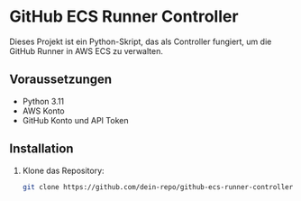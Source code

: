 # GitHub ECS Runner Controller

Dieses Projekt ist ein Python-Skript, das als Controller fungiert, um die GitHub Runner in AWS ECS zu verwalten.

## Voraussetzungen

- Python 3.11
- AWS Konto
- GitHub Konto und API Token

## Installation

1. Klone das Repository:
   ```sh
   git clone https://github.com/dein-repo/github-ecs-runner-controller.git
